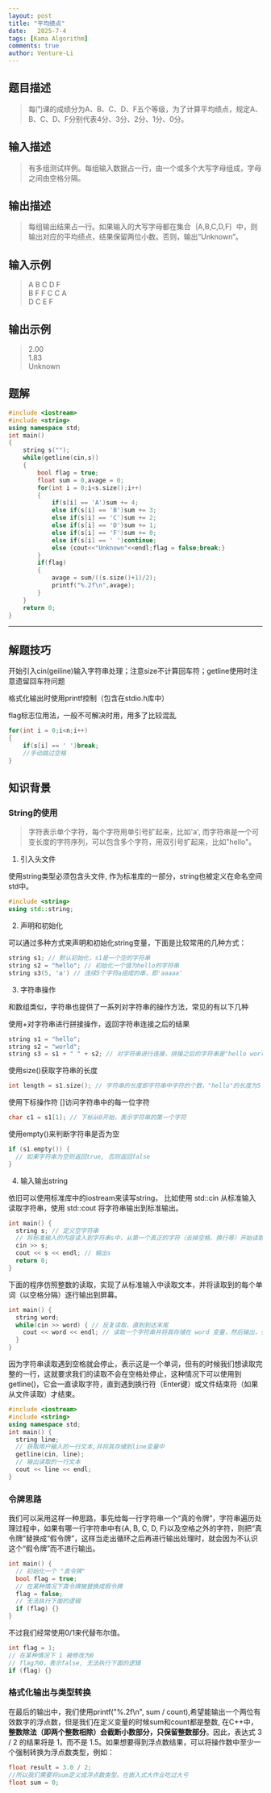 ```yaml
---
layout: post
title: "平均绩点"
date:   2025-7-4
tags: [Kama Algorithm]
comments: true
author: Venture-Li
---
```


## 题目描述

> 每门课的成绩分为A、B、C、D、F五个等级，为了计算平均绩点，规定A、B、C、D、F分别代表4分、3分、2分、1分、0分。  

## 输入描述

> 有多组测试样例。每组输入数据占一行，由一个或多个大写字母组成，字母之间由空格分隔。

## 输出描述

> 每组输出结果占一行。如果输入的大写字母都在集合｛A,B,C,D,F｝中，则输出对应的平均绩点，结果保留两位小数。否则，输出“Unknown”。 

## 输入示例

> A B C D F  
> B F F C C A  
> D C E F  

## 输出示例

> 2.00  
> 1.83  
> Unknown  




## 题解

```c++
#include <iostream>
#include <string>
using namespace std;
int main()
{
    string s("");
    while(getline(cin,s))
    {
        bool flag = true;
        float sum = 0,avage = 0;
        for(int i = 0;i<s.size();i++)
        {
            if(s[i] == 'A')sum += 4;
            else if(s[i] == 'B')sum += 3;
            else if(s[i] == 'C')sum += 2;
            else if(s[i] == 'D')sum += 1;
            else if(s[i] == 'F')sum += 0;
            else if(s[i] == ' ')continue;
            else {cout<<"Unknown"<<endl;flag = false;break;}
        }
        if(flag)
        {
            avage = sum/((s.size()+1)/2);
            printf("%.2f\n",avage);
        }
    }
    return 0;
}
```

---

## 解题技巧

开始引入cin(geiline)输入字符串处理；注意size不计算回车符；getline使用时注意遗留回车符问题

格式化输出时使用printf控制（包含在stdio.h库中）

flag标志位用法，一般不可解决时用，用多了比较混乱

```c++
for(int i = 0;i<n;i++)
{
    if(s[i] == ' ')break;
    //手动跳过空格
}
```

## 知识背景

### String的使用

> 字符表示单个字符，每个字符用单引号扩起来，比如'a', 而字符串是一个可变长度的字符序列，可以包含多个字符，用双引号扩起来，比如"hello"。

1. 引入头文件
   
使用string类型必须包含头文件<string>, 作为标准库的一部分，string也被定义在命名空间std中。

```c++
#include <string>
using std::string;
```
2. 声明和初始化
   
可以通过多种方式来声明和初始化string变量，下面是比较常用的几种方式：

```c++
string s1; // 默认初始化，s1是一个空的字符串
string s2 = "hello"; // 初始化一个值为hello的字符串
string s3(5, 'a') // 连续5个字符a组成的串，即'aaaaa'
```
3. 字符串操作
   
和数组类似，字符串也提供了一系列对字符串的操作方法，常见的有以下几种

使用+对字符串进行拼接操作，返回字符串连接之后的结果

```c++
string s1 = "hello";
string s2 = "world";
string s3 = s1 + " " + s2; // 对字符串进行连接，拼接之后的字符串是"hello world", 中间加了空格
```

使用size()获取字符串的长度

```c++
int length = s1.size(); // 字符串的长度即字符串中字符的个数，"hello"的长度为5

```

使用下标操作符 []访问字符串中的每一位字符

```c++
char c1 = s1[1]; // 下标从0开始，表示字符串的第一个字符
```

使用empty()来判断字符串是否为空

```c++
if (s1.empty()) {
  // 如果字符串为空则返回true, 否则返回false
}
```

4. 输入输出string

依旧可以使用标准库中的iostream来读写string， 比如使用 std::cin 从标准输入读取字符串，使用 std::cout 将字符串输出到标准输出。

```c++
int main() {
  string s; // 定义空字符串
  // 将标准输入的内容读入到字符串s中，从第一个真正的字符（去掉空格、换行等）开始读取，直到遇到空白停止
  cin >> s; 
  cout << s << endl; // 输出s
  return 0;
}
```

下面的程序仿照整数的读取，实现了从标准输入中读取文本，并将读取到的每个单词（以空格分隔）逐行输出到屏幕。

```c++
int main() {
  string word;
  while(cin >> word) { // 反复读取，直到到达末尾
    cout << word << endl; // 读取一个字符串并将其存储在 word 变量，然后输出，会附加一个换行符
  }
}
```

因为字符串读取遇到空格就会停止，表示这是一个单词，但有的时候我们想读取完整的一行，这就要求我们的读取不会在空格处停止，这种情况下可以使用到getline()，它会一直读取字符，直到遇到换行符（Enter键）或文件结束符（如果从文件读取）才结束。

```c++
#include <iostream>
#include <string>
using namespace std;
int main() {
  string line;
  // 获取用户输入的一行文本,并将其存储到line变量中
  getline(cin, line);
  // 输出读取的一行文本
  cout << line << endl;
}
```

### 令牌思路

我们可以采用这样一种思路，事先给每一行字符串一个“真的令牌”，字符串遍历处理过程中，如果有哪一行字符串中有{A, B, C, D, F}以及空格之外的字符，则把“真令牌”替换成“假令牌”，这样当走出循环之后再进行输出处理时，就会因为不认识这个“假令牌”而不进行输出。

```c++
int main() {
  // 初始化一个 "真令牌"
  bool flag = true;
  // 在某种情况下真令牌被替换成假令牌
  flag = false;
  // 无法执行下面的逻辑
  if (flag) {}
}
```

不过我们经常使用0/1来代替布尔值。

```c++
int flag = 1;
// 在某种情况下 1 被修改为0
// flag为0，表示false, 无法执行下面的逻辑
if (flag) {}
```

### 格式化输出与类型转换
在最后的输出中，我们使用printf("%.2f\n", sum / count),希望能输出一个两位有效数字的浮点数，但是我们在定义变量的时候sum和count都是整数, 在C++中，**整数除法（即两个整数相除）会截断小数部分，只保留整数部分**。因此，表达式 3 / 2 的结果将是 1，而不是 1.5。如果想要得到浮点数结果，可以将操作数中至少一个强制转换为浮点数类型，例如：

```c++
float result = 3.0 / 2;
//所以我们需要将sum定义成浮点数类型。在嵌入式大作业吃过大亏
float sum = 0;
```
